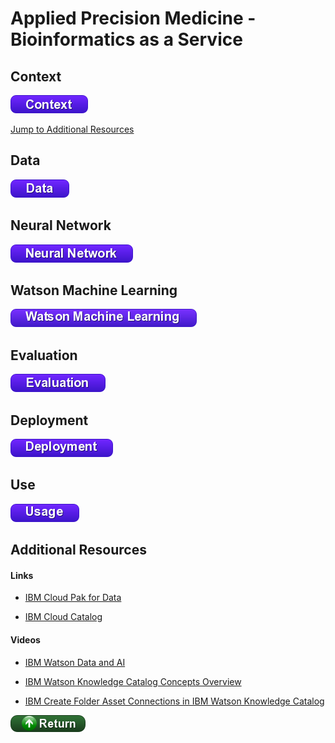 #  Applied Precision Medicine - Bioinformatics as a Service

## Context

[![Context](./buttons/buContext.png)](./markdown/context.md)

[Jump to Additional Resources](#Additional-Resources)

## Data

[![Data](./buttons/buData.png)](./markdown/data.md)

## Neural Network

[![Neural Network](./buttons/buNeuralNetwork.png)](./markdown/neural_network.md)

## Watson Machine Learning

[![WML](./buttons/buWML.png)](./markdown/wml.md)

## Evaluation

[![Evaluation](./buttons/buEvaluation.png)](./markdown/evaluation.md)

## Deployment

[![Deployment](./buttons/buDeployment.png)](./markdown/deployment.md)

## Use

[![Deployment](./buttons/buUse.png)](./markdown/use.md)

## Additional Resources

#### Links

- [IBM Cloud Pak for Data](https://developer.ibm.com/clouddataservices/docs/ibm-cloud-pak-for-data/)

- [IBM Cloud Catalog](https://console.bluemix.net/catalog/)

#### Videos

- [IBM Watson Data and AI](https://www.youtube.com/watch?v=EdceqGUuEQM)

- [IBM Watson Knowledge Catalog Concepts Overview](https://www.youtube.com/watch?v=OMBNKk8LNck&list=PLzpeuWUENMK1z9oXhTlbNXRiRaBjSpUKJ&index=4)

- [IBM Create Folder Asset Connections in IBM Watson Knowledge Catalog](https://www.youtube.com/watch?v=WVUPHRsXwSQ&list=PLzpeuWUENMK1z9oXhTlbNXRiRaBjSpUKJ&index=8)

[![return](./buttons/return.png)](#Context)
